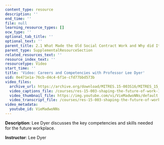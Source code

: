 ```yaml
---
content_type: resource
description: ''
end_time: ''
file: null
learning_resource_types: []
ocw_type: ''
optional_tab_title: ''
optional_text: ''
parent_title: 2.1 What Made the Old Social Contract Work and Why did It Break Down?
parent_type: SupplementalResourceSection
related_resources_text: ''
resource_index_text: ''
resourcetype: Video
start_time: ''
title: 'Video: Careers and Competencies with Professor Lee Dyer'
uid: 0e471e1a-76cb-d4c4-6f1e-cfd77bbd573b
video_files:
  archive_url: https://archive.org/download/MITRES.15-003S16/MITRES_15_003S16_2-1-6_360p.mp4
  video_captions_file: /courses/res-15-003-shaping-the-future-of-work-15-662x-spring-2016/da5ebcda8d62513ebb6d4266799be8cb_VieMadwoNNs.vtt
  video_thumbnail_file: https://img.youtube.com/vi/VieMadwoNNs/default.jpg
  video_transcript_file: /courses/res-15-003-shaping-the-future-of-work-15-662x-spring-2016/1cecf6936cf96ae0a48664835d135fec_VieMadwoNNs.pdf
video_metadata:
  youtube_id: VieMadwoNNs
---
```


**Description**: Lee Dyer discusses the key competencies and skills needed for the future workplace.

**Instructor**: Lee Dyer



